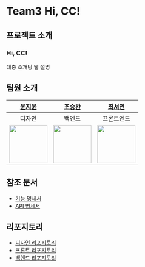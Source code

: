 # Team3 Hi, CC!

## 프로젝트 소개

### Hi, CC!

대충 소개팅 웹 설명

## 팀원 소개

|                     [윤지윤](https://github.com/jiyoon07)                     |                     [조승완](https://github.com/wnynya)                      |                   [최서연](https://github.com/seoyeon5117)                    |
| :---------------------------------------------------------------------------: | :--------------------------------------------------------------------------: | :---------------------------------------------------------------------------: |
|                                    디자인                                     |                                    백엔드                                    |                                  프론트엔드                                   |
| <img src="https://avatars.githubusercontent.com/u/170223922?v=4" width="100"> | <img src="https://avatars.githubusercontent.com/u/52326888?v=4" width="100"> | <img src="https://avatars.githubusercontent.com/u/143925634?v=4" width="100"> |

## 참조 문서

- [기능 명세서](https://github.com/HICC-2024-PROJECT-PRESENTATION-CONTEST/Team3/blob/main/docs/%EA%B8%B0%EB%8A%A5-%EB%AA%85%EC%84%B8%EC%84%9C.md)
- [API 명세서](https://github.com/HICC-2024-PROJECT-PRESENTATION-CONTEST/Team3/blob/main/docs/API-%EB%AA%85%EC%84%B8%EC%84%9C.md)

## 리포지토리

- [디자인 리포지토리](https://github.com/HICC-2024-PROJECT-PRESENTATION-CONTEST/Team3_design)
- [프론트 리포지토리]()
- [백엔드 리포지토리](https://github.com/HICC-2024-PROJECT-PRESENTATION-CONTEST/Team3-Backend)
